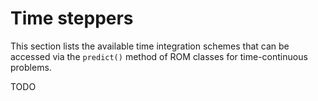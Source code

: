 # Time steppers

This section lists the available time integration schemes that can be accessed via the `predict()` method of ROM classes for time-continuous problems.

TODO

